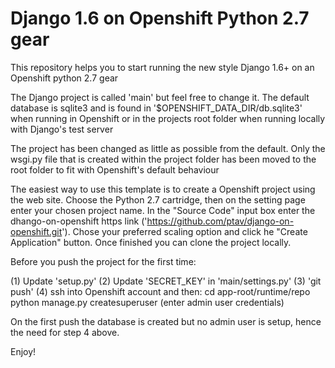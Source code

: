 Django 1.6 on Openshift Python 2.7 gear
=======================================

This repository helps you to start running the new style Django 1.6+ on an 
Openshift python 2.7 gear

The Django project is called 'main' but feel free to change it. The default 
database is sqlite3 and is found in '$OPENSHIFT_DATA_DIR/db.sqlite3' when
running in Openshift or in the projects root folder  when running locally 
with Django's test server

The project has been changed as little as possible from the default. Only the 
wsgi.py file that is created within the project folder has been moved to the
root folder to fit with Openshift's default behaviour

The easiest way to use this template is to create a Openshift project using the 
web site. Choose the Python 2.7 cartridge, then on the setting page enter your
chosen project name. In the "Source Code" input box enter the dhango-on-openshift
https link ('https://github.com/ptav/django-on-openshift.git'). Chose your 
preferred scaling option and click he "Create Application" button. Once finished 
you can clone the project locally.

Before you push the project for the first time:
 
  (1) Update 'setup.py'
  (2) Update 'SECRET_KEY' in 'main/settings.py'
  (3) 'git push'
  (4) ssh into Openshift account and then:
      cd app-root/runtime/repo
      python manage.py createsuperuser (enter admin user credentials)
        

On the first push the database is created but no admin user is setup, hence the
need for step 4 above.


Enjoy!
